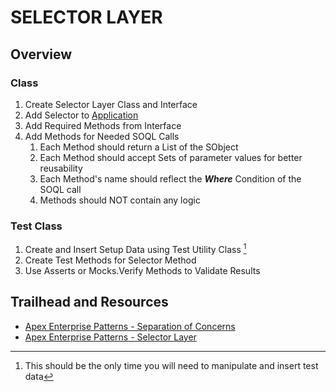 # SELECTOR LAYER

## Overview
### Class
1. Create Selector Layer Class and Interface
1. Add Selector to [Application](/force-app/main/default/classes/FFLIB/Application)
1. Add Required Methods from Interface
1. Add Methods for Needed SOQL Calls
    1. Each Method should return a List of the SObject
    1. Each Method should accept Sets of parameter values for better reusability
    1. Each Method's name should reflect the ___Where___ Condition of the SOQL call
    1. Methods should NOT contain any logic
### Test Class
1. Create and Insert Setup Data using Test Utility Class [^1]
1. Create Test Methods for Selector Method
1. Use Asserts or Mocks.Verify Methods to Validate Results

[^1]: This should be the only time you will need to manipulate and insert test data

## Trailhead and Resources

- [Apex Enterprise Patterns - Separation of Concerns](http://wiki.developerforce.com/page/Apex_Enterprise_Patterns_-_Separation_of_Concerns)
- [Apex Enterprise Patterns - Selector Layer](https://github.com/financialforcedev/df12-apex-enterprise-patterns#data-mapper-selector)

